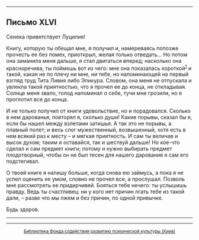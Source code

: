 

* * *

## Письмо XLVI

Сенека приветствует Луцилия!

Книгу, которую ты обещал мне, я получил и, намереваясь попозже прочесть ее без помех, приоткрыл, желая только отведать... Но потом она заманила меня дальше, я стал двигаться вперед; насколько она красноречива, ты поймешь вот из чего: мне она показалась короткой<sup>[1](refer.htm#pXLVI-1)</sup> и такой, какая не по плечу ни мне, ни тебе, но напоминающей на первый взгляд труд Тита Ливия либо Эпикура. Словом, она меня не отпускала и увлекла такой приятностью, что я прочел ее до конца, не откладывая. Солнце меня звало, голод напоминал о себе, тучи мне грозили, но я проглотил все до конца.

И не только получил от книги удовольствие, но и порадовался. Сколько в нем дарованья, повторял я, сколько души! Какие порывы, сказал бы я, если бы нашел между взлетами затишья. А так это не порывы, а плавный полет; и весь слог мужественный, возвышенный, хотя есть в нем всякий раз к месту – и мягкая приятность. И сам ты величав и высок духом; таким и оставайся, так и шествуй дальше! Но кое-что сделал и сам предмет книги; потому и нужно выбирать предмет плодотворный, чтобы он не был тесен для нашего дарования я сам его подстегивал.

О твоей книге я напишу больше, когда снова ею займусь, а пока я не успел оценить ее умом, словно не прочел все, а прослушал. Позволь мне рассмотреть ее придирчивей. Бояться тебе нечего: ты услышишь правду. Ведь ты счастливец: ни у кого нет причин лгать тебе из такой дали, – разве что мы лжем и без причин, по одной привычке.

Будь здоров.

<div align="center">

* * *



* * *

[<small>Библиотека Фонда содействия развитию психической культуры (Киев)</small>](mailto:webmaster@psylib.kiev.ua)</div>